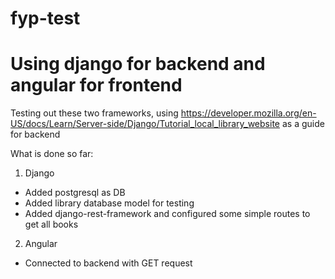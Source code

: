 # fyp-test

# Using django for backend and angular for frontend

Testing out these two frameworks, using https://developer.mozilla.org/en-US/docs/Learn/Server-side/Django/Tutorial_local_library_website as a guide for backend

What is done so far:

1) Django 
- Added postgresql as DB
- Added library database model for testing 
- Added django-rest-framework and configured some simple routes to get all books

2) Angular
- Connected to backend with GET request
